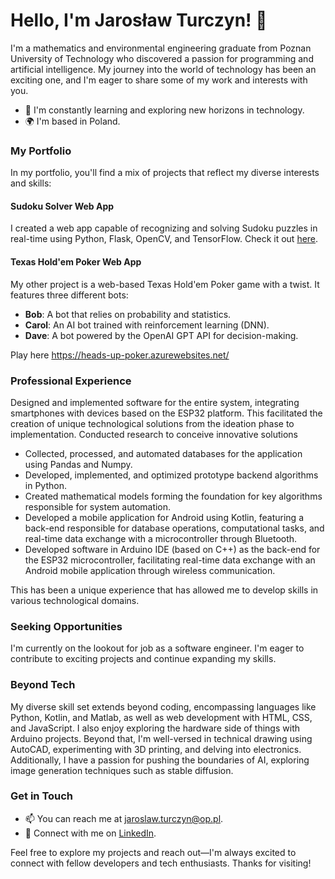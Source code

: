 # Hello, I'm Jarosław Turczyn! 👋

I'm a mathematics and environmental engineering graduate from Poznan University of Technology who discovered a passion for programming and artificial intelligence. My journey into the world of technology has been an exciting one, and I'm eager to share some of my work and interests with you.

- 🌱 I'm constantly learning and exploring new horizons in technology.
- 🌍 I'm based in Poland.

### My Portfolio

In my portfolio, you'll find a mix of projects that reflect my diverse interests and skills:

#### Sudoku Solver Web App

I created a web app capable of recognizing and solving Sudoku puzzles in real-time using Python, Flask, OpenCV, and TensorFlow. Check it out [here](https://github.com/jarczano/Sudoku-Solver-Web-App).

#### Texas Hold'em Poker Web App

My other project is a web-based Texas Hold'em Poker game with a twist. It features three different bots:

- **Bob**: A bot that relies on probability and statistics.
- **Carol**: An AI bot trained with reinforcement learning (DNN).
- **Dave**: A bot powered by the OpenAI GPT API for decision-making.

Play here https://heads-up-poker.azurewebsites.net/

### Professional Experience

Designed and implemented software for the entire system, integrating smartphones with devices based on the ESP32 platform. This facilitated the creation of unique technological solutions from the ideation phase to implementation. Conducted research to conceive innovative solutions

- Collected, processed, and automated databases for the application using Pandas and Numpy. 
- Developed, implemented, and optimized prototype backend algorithms in Python. 
- Created mathematical models forming the foundation for key algorithms responsible for system automation.
- Developed a mobile application for Android using Kotlin, featuring a back-end responsible for database operations, computational tasks, and real-time data exchange with a microcontroller through Bluetooth.
- Developed software in Arduino IDE (based on C++) as the back-end for the ESP32 microcontroller, facilitating real-time data exchange with an Android mobile application through wireless communication. 

This has been a unique experience that has allowed me to develop skills in various technological domains.

### Seeking Opportunities

I'm currently on the lookout for job as a software engineer. I'm eager to contribute to exciting projects and continue expanding my skills.

### Beyond Tech

My diverse skill set extends beyond coding, encompassing languages like Python, Kotlin, and Matlab, as well as web development with HTML, CSS, and JavaScript. I also enjoy exploring the hardware side of things with Arduino projects. Beyond that, I'm well-versed in technical drawing using AutoCAD, experimenting with 3D printing, and delving into electronics. Additionally, I have a passion for pushing the boundaries of AI, exploring image generation techniques such as stable diffusion.

### Get in Touch

- 📫 You can reach me at [jaroslaw.turczyn@op.pl](mailto:jaroslaw.turczyn@op.pl).
- 📱 Connect with me on [LinkedIn](https://www.linkedin.com/in/jaros%C5%82aw-turczyn-b0b0a4168/).

Feel free to explore my projects and reach out—I'm always excited to connect with fellow developers and tech enthusiasts. Thanks for visiting!
